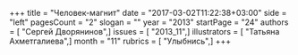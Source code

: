 +++
title = "Человек-магнит"
date = "2017-03-02T11:22:38+03:00"
side = "left"
pagesCount = "2"
slogan = ""
year = "2013"
startPage = "24"
authors = [ "Сергей Дворянинов",]
issues = [ "2013_11",]
illustrators = [ "Татьяна Ахметгалиева",]
month = "11"
rubrics = [ "Улыбнись",]
+++
